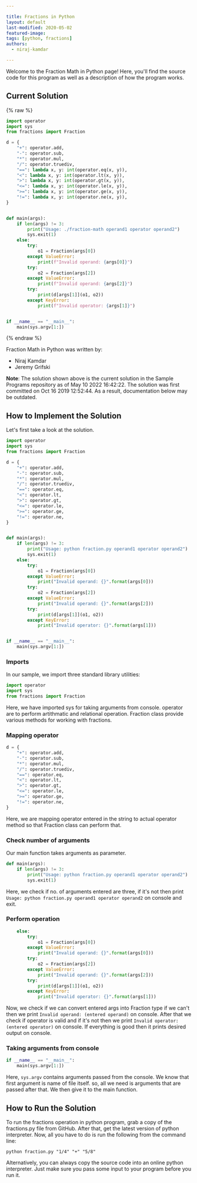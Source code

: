 ```yaml
---

title: Fractions in Python
layout: default
last-modified: 2020-05-02
featured-image:
tags: [python, fractions]
authors:
  - niraj-kamdar

---
```


Welcome to the Fraction Math in Python page! Here, you'll find the source code for this program as well as a description of how the program works.

## Current Solution

{% raw %}

```python
import operator
import sys
from fractions import Fraction

d = {
    "+": operator.add,
    "-": operator.sub,
    "*": operator.mul,
    "/": operator.truediv,
    "==": lambda x, y: int(operator.eq(x, y)),
    "<": lambda x, y: int(operator.lt(x, y)),
    ">": lambda x, y: int(operator.gt(x, y)),
    "<=": lambda x, y: int(operator.le(x, y)),
    ">=": lambda x, y: int(operator.ge(x, y)),
    "!=": lambda x, y: int(operator.ne(x, y)),
}


def main(args):
    if len(args) != 3:
        print("Usage: ./fraction-math operand1 operator operand2")
        sys.exit(1)
    else:
        try:
            o1 = Fraction(args[0])
        except ValueError:
            print(f"Invalid operand: {args[0]}")
        try:
            o2 = Fraction(args[2])
        except ValueError:
            print(f"Invalid operand: {args[2]}")
        try:
            print(d[args[1]](o1, o2))
        except KeyError:
            print(f"Invalid operator: {args[1]}")


if __name__ == "__main__":
    main(sys.argv[1:])
```

{% endraw %}

Fraction Math in Python was written by:

- Niraj Kamdar
- Jeremy Grifski

**Note**: The solution shown above is the current solution in the Sample Programs repository as of May 10 2022 16:42:22. The solution was first committed on Oct 16 2019 12:52:44. As a result, documentation below may be outdated.

## How to Implement the Solution

Let's first take a look at the solution.

```python
import operator
import sys
from fractions import Fraction

d = {
    "+": operator.add,
    "-": operator.sub,
    "*": operator.mul,
    "/": operator.truediv,
    "==": operator.eq,
    "<": operator.lt,
    ">": operator.gt,
    "<=": operator.le,
    ">=": operator.ge,
    "!=": operator.ne,
}


def main(args):
    if len(args) != 3:
        print("Usage: python fraction.py operand1 operator operand2")
        sys.exit(1)
    else:
        try:
            o1 = Fraction(args[0])
        except ValueError:
            print("Invalid operand: {}".format(args[0]))
        try:
            o2 = Fraction(args[2])
        except ValueError:
            print("Invalid operand: {}".format(args[2]))
        try:
            print(d[args[1]](o1, o2))
        except KeyError:
            print("Invalid operator: {}".format(args[1]))


if __name__ == "__main__":
    main(sys.argv[1:])

```

### Imports

In our sample, we import three standard library utilities:

```python
import operator
import sys
from fractions import Fraction
```

Here, we have imported sys for taking arguments from console. operator are to perform artithmatic and relational operation. Fraction class provide various methods for working with fractions.

### Mapping operator

```python
d = {
    "+": operator.add,
    "-": operator.sub,
    "*": operator.mul,
    "/": operator.truediv,
    "==": operator.eq,
    "<": operator.lt,
    ">": operator.gt,
    "<=": operator.le,
    ">=": operator.ge,
    "!=": operator.ne,
}
```

Here, we are mapping operator entered in the string to actual operator method so that Fraction class can perform that.

### Check number of arguments

Our main function takes arguments as parameter.

```python
def main(args):
    if len(args) != 3:
        print("Usage: python fraction.py operand1 operator operand2")
        sys.exit(1)
```

Here, we check if no. of arguments entered are three, if it's not then print `Usage: python fraction.py operand1 operator operand2` on console and exit.

### Perform operation

```python
    else:
        try:
            o1 = Fraction(args[0])
        except ValueError:
            print("Invalid operand: {}".format(args[0]))
        try:
            o2 = Fraction(args[2])
        except ValueError:
            print("Invalid operand: {}".format(args[2]))
        try:
            print(d[args[1]](o1, o2))
        except KeyError:
            print("Invalid operator: {}".format(args[1]))
```

Now, we check if we can convert entered args into Fraction type if we can't then we print `Invalid operand: (entered operand)` on console. After that we check if operator is valid and if it's not then we print `Invalid operator: (entered operator)` on console. If everything is good then it prints desired output on console. 

### Taking arguments from console

```python
if __name__ == "__main__":
    main(sys.argv[1:])
```

Here, `sys.argv` contains arguments passed from the console. We know that first argument is name of file itself.
so, all we need is arguments that are passed after that. We then give it to the main function.


## How to Run the Solution

To run the fractions operation in python program, grab a copy of the fractions.py file
from GitHub. After that, get the latest version of python interpreter. Now, all you have to
do is run the following from the command line:

```console
python fraction.py "1/4" "+" "5/8"
```

Alternatively, you can always copy the source code into an online python interpreter. Just make sure you pass some input to your program before you run it.
